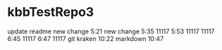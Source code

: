 # kbbTestRepo3
update readme
new change 5:21
new change 5:35 11117
5:53 11117
11117
6:45 11117
6:47 11117
git kraken 10:22
markdown 10:47
